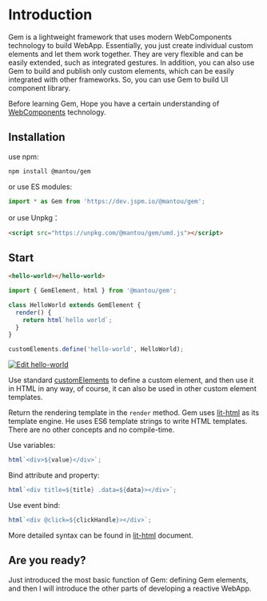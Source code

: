 # Introduction

Gem is a lightweight framework that uses modern WebComponents technology to build WebApp. Essentially, you just create individual custom elements and let them work together. They are very flexible and can be easily extended, such as integrated gestures. In addition, you can also use Gem to build and publish only custom elements, which can be easily integrated with other frameworks. So, you can use Gem to build UI component library.

Before learning Gem, Hope you have a certain understanding of [WebComponents](https://developer.mozilla.org/en-US/docs/Web/Web_Components) technology.

## Installation

use npm:

```bash
npm install @mantou/gem
```

or use ES modules:

```js
import * as Gem from 'https://dev.jspm.io/@mantou/gem';
```

or use Unpkg：

```html
<script src="https://unpkg.com/@mantou/gem/umd.js"></script>
```

## Start

```html
<hello-world></hello-world>
```

```js
import { GemElement, html } from '@mantou/gem';

class HelloWorld extends GemElement {
  render() {
    return html`hello world`;
  }
}

customElements.define('hello-world', HelloWorld);
```

[![Edit hello-world](https://codesandbox.io/static/img/play-codesandbox.svg)](https://codesandbox.io/s/hello-world-llky3?fontsize=14&hidenavigation=1&theme=dark)

Use standard [customElements](https://developer.mozilla.org/en-US/docs/Web/API/Window/customElements) to define a custom element, and then use it in HTML in any way, of course, it can also be used in other custom element templates.

Return the rendering template in the `render` method. Gem uses [lit-html](https://github.com/Polymer/lit-html) as its template engine. He uses ES6 template strings to write HTML templates. There are no other concepts and no compile-time.

Use variables:

```js
html`<div>${value}</div>`;
```

Bind attribute and property:

```js
html`<div title=${title} .data=${data}></div>`;
```

Use event bind:

```js
html`<div @click=${clickHandle}></div>`;
```

More detailed syntax can be found in [lit-html](https://lit-html.polymer-project.org/guide) document.

## Are you ready?

Just introduced the most basic function of Gem: defining Gem elements, and then I will introduce the other parts of developing a reactive WebApp.
